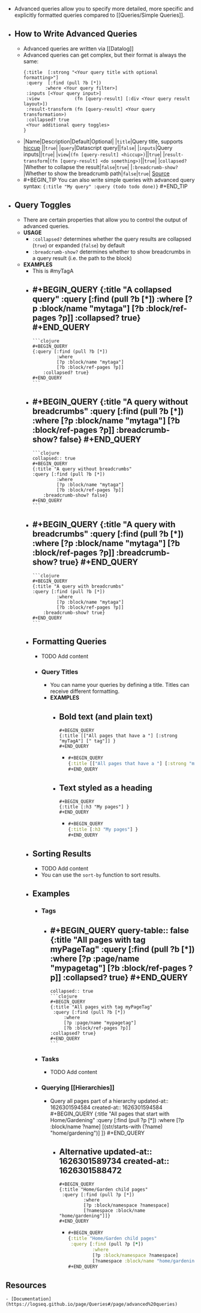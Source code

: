 - Advanced queries allow you to specify more detailed, more specific and explicitly formatted queries compared to [[Queries/Simple Queries]].
- ## How to Write Advanced Queries
	- Advanced queries are written via [[Datalog]]
	- Advanced queries can get complex, but their format is always the same:
	  ```
	  {:title  [:strong "<Your query title with optional formatting>"]
	   :query  [:find (pull ?b [*])
	          :where <Your query filter>]
	   :inputs [<Your query input>]
	   :view             (fn [query-result] [:div <Your query result layout>])
	   :result-transform (fn [query-result] <Your query transformation>)
	   :collapsed? true
	   <Your additional query toggles>
	  }
	  ```
	-
	  |Name|Description|Default|Optional|
	  |`title`|Query title, supports [hiccup](((610afd9a-4c78-4099-a333-82dddbddf008))) ||`true`|
	  |`query`|Datascript query||`false`|
	  |`inputs`|Query inputs||`true`|
	  |`view`|`(fn [query-result] <hiccup>)`||`true`|
	  |`result-transform`|`(fn [query-result] <do something>)`||`true`|
	  |`collapsed?`|Whether to collapse the result|`false`|`true`|
	  |`:breadcrumb-show?`|Whether to show the breadcrumb path|`false`|`true`|
	  [Source](https://logseq.github.io/#/page/advanced%20queries)
	-
	  #+BEGIN_TIP
	  You can also write simple queries with advanced query syntax: `{:title "My query" :query (todo todo done)}`
	  #+END_TIP
- ## Query Toggles
	- There are certain properties that allow you to control the output of advanced queries.
	- **USAGE**
		- `:collapsed?` determines whether the query results are collapsed (`true`) or expanded (`false`) by default
		- `:breadcrumb-show?` determines whether to show breadcrumbs in a query result (i.e. the path to the block)
	- **EXAMPLES**
		- This is #myTagA
		-
		  #+BEGIN_QUERY
		  {:title "A collapsed query"
		  :query [:find (pull ?b [*])
		  	       :where
		  	       [?p :block/name "mytaga"]
		  	       [?b :block/ref-pages ?p]]
		  	  :collapsed? true}
		  #+END_QUERY
			-
			  ```clojure
			  #+BEGIN_QUERY
			  {:query [:find (pull ?b [*])
			  	       :where
			  	       [?p :block/name "mytaga"]
			  	       [?b :block/ref-pages ?p]]
			  	  :collapsed? true}
			  #+END_QUERY
			  ```
		-
		  #+BEGIN_QUERY
		  {:title "A query without breadcrumbs"
		  :query [:find (pull ?b [*])
		  	       :where
		  	       [?p :block/name "mytaga"]
		  	       [?b :block/ref-pages ?p]]
		  	  :breadcrumb-show? false}
		  #+END_QUERY
			-
			  ```clojure
			  collapsed:: true
			  #+BEGIN_QUERY
			  {:title "A query without breadcrumbs"
			  :query [:find (pull ?b [*])
			  	       :where
			  	       [?p :block/name "mytaga"]
			  	       [?b :block/ref-pages ?p]]
			  	  :breadcrumb-show? false}
			  #+END_QUERY
			  ```
		-
		  #+BEGIN_QUERY
		  {:title "A query with breadcrumbs"
		  :query [:find (pull ?b [*])
		  	       :where
		  	       [?p :block/name "mytaga"]
		  	       [?b :block/ref-pages ?p]]
		  	  :breadcrumb-show? true}
		  #+END_QUERY
			-
			  ```clojure
			  #+BEGIN_QUERY
			  {:title "A query with breadcrumbs"
			  :query [:find (pull ?b [*])
			  	       :where
			  	       [?p :block/name "mytaga"]
			  	       [?b :block/ref-pages ?p]]
			  	  :breadcrumb-show? true}
			  #+END_QUERY
			  ```
		- ## Formatting Queries
			- TODO Add content
			- ### Query Titles
				- You can name your queries by defining a title. Titles can receive different formatting.
				- **EXAMPLES**
					- Bold text (and plain text)
						-
						  #+BEGIN_QUERY
						  {:title [["All pages that have a "] [:strong "myTagA"] [" tag"]] }
						  #+END_QUERY
						-
						  ```clojure
						  #+BEGIN_QUERY
						  {:title [["All pages that have a "] [:strong "myTagA"] [" tag"]] }
						  #+END_QUERY
						  ```
					- Text styled as a heading
						-
						  #+BEGIN_QUERY
						  {:title [:h3 "My pages"] }
						  #+END_QUERY
						-
						  ```clojure
						  #+BEGIN_QUERY
						  {:title [:h3 "My pages"] }
						  #+END_QUERY
						  ```
		- ## Sorting Results
			- TODO Add content
			- You can use the `sort-by` function to sort results.
		- ## Examples
			- ### Tags
				-
				  #+BEGIN_QUERY
				  query-table:: false
				  {:title "All pages with tag myPageTag"
				   :query [:find (pull ?b [*])
				       :where
				       [?p :page/name "mypagetag"]
				       [?b :block/ref-pages ?p]]
				  :collapsed? true}
				  #+END_QUERY
					-
					  collapsed:: true
					  ```clojure
					  #+BEGIN_QUERY
					  {:title "All pages with tag myPageTag"
					   :query [:find (pull ?b [*])
					       :where
					       [?p :page/name "mypagetag"]
					       [?b :block/ref-pages ?p]]
					  :collapsed? true}
					  #+END_QUERY
					  ```
			- ### Tasks
				- TODO Add content
			- ### Querying [[Hierarchies]]
				- Query all pages part of a hierarchy
				  updated-at:: 1626301594584
				  created-at:: 1626301594584
				  #+BEGIN_QUERY
				  {:title "All pages that start with Home/Gardening"
				   :query [:find (pull ?p [*])
				           :where
				           [?p :block/name ?name]
				           [(str/starts-with (?name) "home/gardening")]
				  ]}
				  #+END_QUERY
					- Alternative
					  updated-at:: 1626301589734
					  created-at:: 1626301588472
						-
						  #+BEGIN_QUERY
						  {:title "Home/Garden child pages"
						   :query [:find (pull ?p [*])
						           :where
						           [?p :block/namespace ?namespace]
						           [?namespace :block/name "home/gardening"]]}
						  #+END_QUERY
						-
						  ```clojure
						  #+BEGIN_QUERY
						  {:title "Home/Garden child pages"
						   :query [:find (pull ?p [*])
						           :where
						           [?p :block/namespace ?namespace]
						           [?namespace :block/name "home/gardening"]]}
						  #+END_QUERY
						  ```
## Resources
	- [Documentation](https://logseq.github.io/page/Queries#/page/advanced%20queries)
